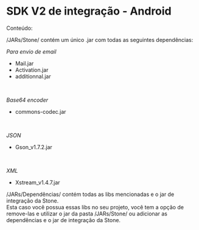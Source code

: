 SDK V2 de integração - Android
=======================

Conteúdo:

/JARs/Stone/ contém um único .jar com todas as seguintes dependências:
<br>

<i>Para envio de email</i>
* Mail.jar
* Activation.jar
* additionnal.jar
<br>

<i>Base64 encoder</i>
* commons-codec.jar
<br>

<i>JSON</i>
* Gson_v1.7.2.jar
<br>

<i>XML</i>
* Xstream_v1.4.7.jar

/JARs/Dependências/ contém todas as libs mencionadas e o jar de integração da Stone.<br>
Esta caso você possua essas libs no seu projeto, você tem a opção de remove-las e utilizar o jar da pasta /JARs/Stone/ ou adicionar as dependências e o jar de integração da Stone.
